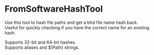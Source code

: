 # FromSoftwareHashTool
Use this tool to hash file paths and get a bhd file name hash back.  
Useful for quickly checking if you have the correct name for an existing hash.  

Supports 32-bit and 64-bit hashes.  
Supports aliases and $(Path) strings.